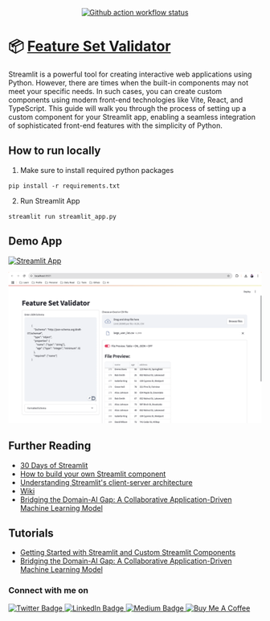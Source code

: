 <p align="center">
  <a href="https://github.com/santoshshinde2012/streamlit-crop-disease-risk-prediction/actions/workflows/main.yml" target=”_blank”>
     <img src="https://github.com/santoshshinde2012/streamlit-crop-disease-risk-prediction/actions/workflows/main.yml/badge.svg?branch=master" alt="Github action workflow status" />
  </a>
</p>


# 📦 [Feature Set Validator](https://medium.com/gitconnected/bridging-the-domain-ai-gap-a-collaborative-application-driven-machine-learning-model-0d10939f6525)

Streamlit is a powerful tool for creating interactive web applications using Python. However, there are times when the built-in components may not meet your specific needs. In such cases, you can create custom components using modern front-end technologies like Vite, React, and TypeScript. This guide will walk you through the process of setting up a custom component for your Streamlit app, enabling a seamless integration of sophisticated front-end features with the simplicity of Python.


## How to run locally

1. Make sure to install required python packages
   
```
pip install -r requirements.txt
```

2. Run Streamlit App

```
streamlit run streamlit_app.py

```

## Demo App

[![Streamlit App](https://static.streamlit.io/badges/streamlit_badge_black_white.svg)](https://app-feature-set-validator-csgcrxkvef3tuw2rtjpggc.streamlit.app/)


<p align="center">
  <a href="https://app-feature-set-validator-csgcrxkvef3tuw2rtjpggc.streamlit.app/">
     <img src="wiki/demo.png" alt="demp" />
  </a>
</p>


## Further Reading

- [30 Days of Streamlit](https://30days.streamlit.app/)
- [How to build your own Streamlit component](https://blog.streamlit.io/how-to-build-your-own-streamlit-component/)
- [Understanding Streamlit's client-server architecture](https://docs.streamlit.io/develop/concepts/architecture/architecture)
- [Wiki](https://github.com/streamlit/streamlit/wiki)
- [Bridging the Domain-AI Gap: A Collaborative Application-Driven Machine Learning Model
](https://medium.com/gitconnected/bridging-the-domain-ai-gap-a-collaborative-application-driven-machine-learning-model-0d10939f6525)

## Tutorials 
- [Getting Started with Streamlit and Custom Streamlit Components](https://medium.com/@santosh-shinde/getting-started-with-streamlit-and-custom-streamlit-components-491bd197cd9f)
- [Bridging the Domain-AI Gap: A Collaborative Application-Driven Machine Learning Model](https://medium.com/gitconnected/bridging-the-domain-ai-gap-a-collaborative-application-driven-machine-learning-model-0d10939f6525)
  

### Connect with me on
<div id="badges">
  <a href="https://twitter.com/shindesan2012">
    <img src="https://img.shields.io/badge/shindesan2012-black?style=for-the-badge&logo=twitter&logoColor=white" alt="Twitter Badge"/>
  </a>
  <a href="https://www.linkedin.com/in/shindesantosh/">
    <img src="https://img.shields.io/badge/shindesantosh-blue?style=for-the-badge&logo=linkedin&logoColor=white" alt="LinkedIn Badge"/>
  </a>
   <a href="https://blog.santoshshinde.com/">
    <img src="https://img.shields.io/badge/Blog-black?style=for-the-badge&logo=medium&logoColor=white" alt="Medium Badge"/>
  </a>
  <a href="https://www.buymeacoffee.com/santoshshin" target="_blank">
    <img src="https://cdn.buymeacoffee.com/buttons/default-black.png" alt="Buy Me A Coffee" height="28" width="100">
    </a>
</div>